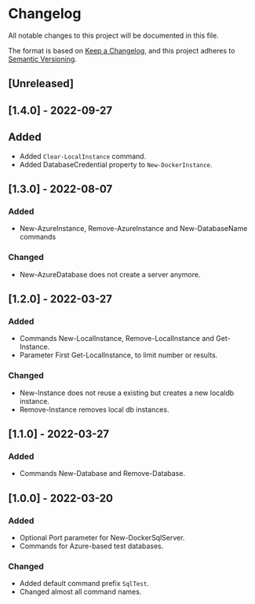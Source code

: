 # Changelog

All notable changes to this project will be documented in this file.

The format is based on [Keep a Changelog](https://keepachangelog.com/en/1.0.0/),
and this project adheres to [Semantic Versioning](https://semver.org/spec/v2.0.0.html).

## [Unreleased]

## [1.4.0] - 2022-09-27

## Added

- Added `Clear-LocalInstance` command.
- Added DatabaseCredential property to `New-DockerInstance`.

## [1.3.0] - 2022-08-07

### Added

- New-AzureInstance, Remove-AzureInstance and New-DatabaseName commands

### Changed

- New-AzureDatabase does not create a server anymore.

## [1.2.0] - 2022-03-27

### Added

- Commands New-LocalInstance, Remove-LocalInstance and Get-Instance.
- Parameter First Get-LocalInstance, to limit number or results.

### Changed

- New-Instance does not reuse a existing but creates a new localdb instance.
- Remove-Instance removes local db instances.

## [1.1.0] - 2022-03-27

### Added

- Commands New-Database and Remove-Database.

## [1.0.0] - 2022-03-20

### Added

- Optional Port parameter for New-DockerSqlServer.
- Commands for Azure-based test databases.

### Changed

- Added default command prefix `SqlTest`.
- Changed almost all command names.

<!-- markdownlint-configure-file {"MD024": { "siblings_only": true } } -->
